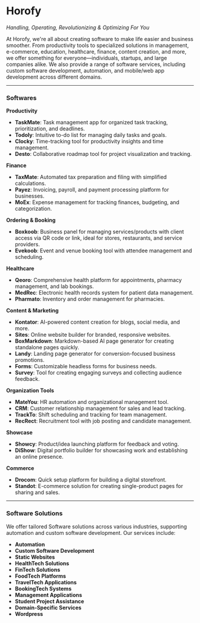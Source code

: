 # **Horofy**  

*Handling, Operating, Revolutionizing & Optimizing For You*  

At Horofy, we're all about creating software to make life easier and business smoother. From productivity tools to specialized solutions in management, e-commerce, education, healthcare, finance, content creation, and more, we offer something for everyone—individuals, startups, and large companies alike. We also provide a range of software services, including custom software development, automation, and mobile/web app development across different domains.

---

### **Softwares**

**Productivity**  
- **TaskMate**: Task management app for organized task tracking, prioritization, and deadlines.  
- **Todoly**: Intuitive to-do list for managing daily tasks and goals.  
- **Clocky**: Time-tracking tool for productivity insights and time management.  
- **Desto**: Collaborative roadmap tool for project visualization and tracking.  

**Finance**  
- **TaxMate**: Automated tax preparation and filing with simplified calculations.  
- **Payez**: Invoicing, payroll, and payment processing platform for businesses.  
- **MoEx**: Expense management for tracking finances, budgeting, and categorization.  

**Ordering & Booking**  
- **Boxkoob**: Business panel for managing services/products with client access via QR code or link, ideal for stores, restaurants, and service providers.  
- **Evekoob**: Event and venue booking tool with attendee management and scheduling.  

**Healthcare**  
- **Qeoro**: Comprehensive health platform for appointments, pharmacy management, and lab bookings.  
- **MedRec**: Electronic health records system for patient data management.  
- **Pharmato**: Inventory and order management for pharmacies.  

**Content & Marketing**  
- **Kontator**: AI-powered content creation for blogs, social media, and more.  
- **Sites**: Online website builder for branded, responsive websites.  
- **BoxMarkdown**: Markdown-based AI page generator for creating standalone pages quickly.  
- **Landy**: Landing page generator for conversion-focused business promotions.  
- **Forms**: Customizable headless forms for business needs.  
- **Survey**: Tool for creating engaging surveys and collecting audience feedback.  

**Organization Tools**  
- **MateYou**: HR automation and organizational management tool.  
- **CRM**: Customer relationship management for sales and lead tracking.  
- **TrackTo**: Shift scheduling and tracking for team management.  
- **RecRect**: Recruitment tool with job posting and candidate management.  

**Showcase**  
- **Showcy**: Product/idea launching platform for feedback and voting.  
- **DiShow**: Digital portfolio builder for showcasing work and establishing an online presence.  

**Commerce**  
- **Drocom**: Quick setup platform for building a digital storefront.  
- **Standot**: E-commerce solution for creating single-product pages for sharing and sales.  

---

### **Software Solutions**  
We offer tailored Software solutions across various industries, supporting automation and custom software development. Our services include:  
- **Automation**  
- **Custom Software Development**  
- **Static Websites**  
- **HealthTech Solutions**  
- **FinTech Solutions**  
- **FoodTech Platforms**  
- **TravelTech Applications**  
- **BookingTech Systems**
- **Management Applications**  
- **Student Project Assistance**  
- **Domain-Specific Services**
- **Wordpress**
